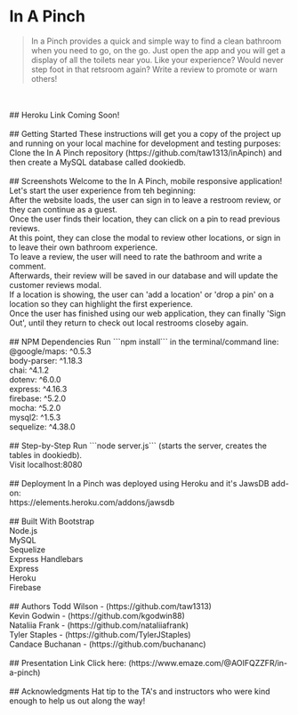 # In A Pinch
> In a Pinch provides a quick and simple way to find a clean bathroom when you need to go, on the go. Just open the app and you will get a display of all the toilets near you. Like your experience?  Would never step foot in that retsroom again?  Write a review to promote or warn others!
<br />
<br />
## Heroku Link
Coming Soon!
<br />
<br />
## Getting Started
These instructions will get you a copy of the project up and running on your local machine for development and testing purposes:
<br />
Clone the In A Pinch repository (https://github.com/taw1313/inApinch) and then create a MySQL database called dookiedb.
<br />
<br />
## Screenshots
Welcome to the In A Pinch, mobile responsive application! Let's start the user experience from teh beginning:
<br />
After the website loads, the user can sign in to leave a restroom review, or they can continue as a guest.
<href="/public/images/screenshots/SignInScreen.png">
<br />
Once the user finds their location, they can click on a pin to read previous reviews.
<href="/public/images/screenshots/SeePriorReviews.png">
<br />
At this point, they can close the modal to review other locations, or sign in to leave their own bathroom experience.
<href="/public/images/screenshots/AddAReviewNoComments.png">
<br />
To leave a review, the user will need to rate the bathroom and write a comment.
<href="/public/images/screenshots/AddAReview.png">
<br />
Afterwards, their review will be saved in our database and will update the customer reviews modal.
<href="/public/images/screenshots/ReviewAdded.png">
<br />
If a location is showing, the user can 'add a location' or 'drop a pin' on a location so they can highlight the first experience.
<href="/public/images/screenshots/AddALocation.png">
<br />
Once the user has finished using our web application, they can finally 'Sign Out', until they return to check out local restrooms closeby again.
<href="/public/images/screenshots/SignOut.png">
<br />
<br />
## NPM Dependencies
Run ```npm install``` in the terminal/command line:
<br />
@google/maps: ^0.5.3
<br />
body-parser: ^1.18.3
<br />
chai: ^4.1.2
<br />
dotenv: ^6.0.0
<br />
express: ^4.16.3
<br />
firebase: ^5.2.0
<br />
mocha: ^5.2.0
<br />
mysql2: ^1.5.3
<br />
sequelize: ^4.38.0
<br />
<br />
## Step-by-Step
Run ```node server.js``` (starts the server, creates the tables in dookiedb).
<br />
Visit localhost:8080
<br />
<br />
## Deployment
In a Pinch was deployed using Heroku and it's JawsDB add-on:
<br />
https://elements.heroku.com/addons/jawsdb
<br />
<br />
## Built With
Bootstrap
<br />
Node.js
<br />
MySQL
<br />
Sequelize
<br />
Express Handlebars
<br />
Express
<br />
Heroku
<br />
Firebase
<br />
<br />
## Authors
Todd Wilson - (https://github.com/taw1313)
<br />
Kevin Godwin - (https://github.com/kgodwin88)
<br />
Nataliia Frank - (https://github.com/nataliiafrank)
<br />
Tyler Staples - (https://github.com/TylerJStaples)
<br />
Candace Buchanan - (https://github.com/buchananc)
<br />
<br />
## Presentation Link
Click here: (https://www.emaze.com/@AOIFQZZFR/in-a-pinch)
<br />
<br />
## Acknowledgments
Hat tip to the TA's and instructors who were kind enough to help us out along the way!